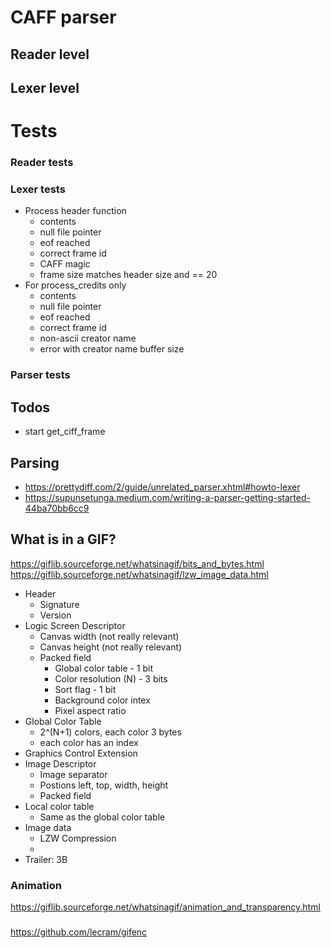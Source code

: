 # CAFF parser

## Reader level

## Lexer level

##

# Tests

### Reader tests

### Lexer tests

* Process header function
    * contents
    * null file pointer
    * eof reached
    * correct frame id
    * CAFF magic 
    * frame size matches header size and == 20
* For process_credits only
    * contents
    * null file pointer
    * eof reached
    * correct frame id
    * non-ascii creator name
    * error with creator name buffer size
    
### Parser tests

## Todos
* start get_ciff_frame

## Parsing
* https://prettydiff.com/2/guide/unrelated_parser.xhtml#howto-lexer
* https://supunsetunga.medium.com/writing-a-parser-getting-started-44ba70bb6cc9

## What is in a GIF?
https://giflib.sourceforge.net/whatsinagif/bits_and_bytes.html
https://giflib.sourceforge.net/whatsinagif/lzw_image_data.html

* Header
    * Signature
    * Version
* Logic Screen Descriptor
    * Canvas width (not really relevant)
    * Canvas height (not really relevant)
    * Packed field
        * Global color table - 1 bit
        * Color resolution (N)  - 3 bits
        * Sort flag - 1 bit
        * Background color intex
        * Pixel aspect ratio
* Global Color Table
    * 2^(N+1) colors, each color 3 bytes
    * each color has an index
* Graphics Control Extension
* Image Descriptor
    * Image separator
    * Postions left, top, width, height
    * Packed field
* Local color table
    * Same as the global color table
 * Image data
    * LZW Compression
    * 
* Trailer: 3B

### Animation
https://giflib.sourceforge.net/whatsinagif/animation_and_transparency.html

###

https://github.com/lecram/gifenc